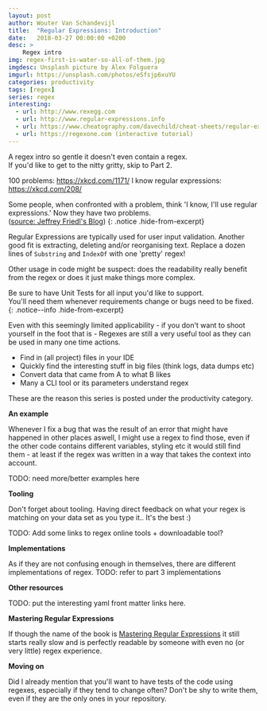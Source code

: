 ```yaml
---
layout: post
author: Wouter Van Schandevijl
title:  "Regular Expressions: Introduction"
date:   2018-03-27 00:00:00 +0200
desc: >
    Regex intro
img: regex-first-is-water-so-all-of-them.jpg
imgdesc: Unsplash picture by Àlex Folguera
imgurl: https://unsplash.com/photos/eSfsjp6xuYU
categories: productivity
tags: [regex]
series: regex
interesting:
  - url: http://www.rexegg.com
  - url: http://www.regular-expressions.info
  - url: https://www.cheatography.com/davechild/cheat-sheets/regular-expressions/ (or another cheat sheet?)
  - url: https://regexone.com (interactive tutorial)
---
```


A regex intro so gentle it doesn't even contain a regex.  
If you'd like to get to the nitty gritty, skip to Part 2.

100 problems: https://xkcd.com/1171/
I know regular expressions: https://xkcd.com/208/

<!--more-->

Some people, when confronted with a problem, think 'I know, I'll use regular expressions.' Now they have two problems.  
([source: Jeffrey Friedl's Blog][jeffrey-friedl])
{: .notice .hide-from-excerpt}

Regular Expressions are typically used for user input validation.
Another good fit is extracting, deleting and/or reorganising text.
Replace a dozen lines of `Substring` and `IndexOf` with one 'pretty' regex!

Other usage in code might be suspect: does the readability really benefit from the regex
or does it just make things more complex.

Be sure to have Unit Tests for all input you'd like to support.  
You'll need them whenever requirements change or bugs need to be fixed.
{: .notice--info .hide-from-excerpt}

<!--more-->

Even with this seemingly limited applicability - if you don't want to shoot yourself in the foot that is -
Regexes are still a very useful tool as they can be used in many one time actions.
- Find in (all project) files in your IDE
- Quickly find the interesting stuff in big files (think logs, data dumps etc)
- Convert data that came from A to what B likes
- Many a CLI tool or its parameters understand regex

These are the reason this series is posted under the productivity category.

**An example**

Whenever I fix a bug that was the result of an error that might have happened in other places aswell,
I might use a regex to find those, even if the other code contains different variables, styling etc it
would still find them - at least if the regex was written in a way that takes the context into account.


TODO: need more/better examples here


**Tooling**

Don't forget about tooling.
Having direct feedback on what your regex is matching on your data set as you type it.. It's the best :)

TODO: Add some links to regex online tools + downloadable tool?

**Implementations**

As if they are not confusing enough in themselves, there are different implementations of regex.
TODO: refer to part 3 implementations

**Other resources**

TODO: put the interesting yaml front matter links here.

**Mastering Regular Expressions**

If though the name of the book is [Mastering Regular Expressions][mastering-regex-book]
it still starts really slow and is perfectly readable by someone with even no (or very little) regex experience.


**Moving on**

Did I already mention that you'll want to have tests of the code using regexes, especially if they tend
to change often? Don't be shy to write them, even if they are the only ones in your repository.


[parse-html-with-regex]: https://stackoverflow.com/a/1732454/540352
[jeffrey-friedl]: http://regex.info/blog/2006-09-15/247
[mastering-regex-book]: https://www.amazon.com/Mastering-Regular-Expressions-Jeffrey-Friedl/dp/0596528124
